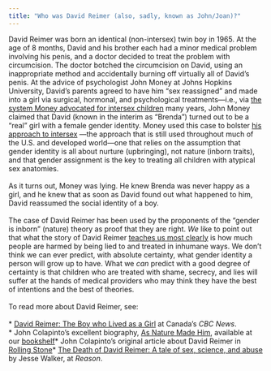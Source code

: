 ```yaml
---
title: "Who was David Reimer (also, sadly, known as John/Joan)?"
---
```


David Reimer was born an identical (non-intersex) twin boy in 1965. At the age of 8 months, David and his brother each had a minor medical problem involving his penis, and a doctor decided to treat the problem with circumcision. The doctor botched the circumcision on David, using an inappropriate method and accidentally burning off virtually all of David&#8217;s penis. At the advice of psychologist John Money at Johns Hopkins University, David&#8217;s parents agreed to have him &#8220;sex reassigned&#8221; and made into a girl via surgical, hormonal, and psychological treatments&#8212;i.e., via [the system Money advocated for intersex children][1] many years, John Money claimed that David (known in the interim as &#8220;Brenda&#8221;) turned out to be a &#8220;real&#8221; girl with a female gender identity. Money used this case to bolster [his approach to intersex][2] &#8212;the approach that is still used throughout much of the U.S. and developed world&#8212;one that relies on the assumption that gender identity is all about nurture (upbringing), not nature (inborn traits), and that gender assignment is the key to treating all children with atypical sex anatomies.<br><br>As it turns out, Money was lying. He knew Brenda was never happy as a girl, and he knew that as soon as David found out what happened to him, David reassumed the social identity of a boy.<br><br>The case of David Reimer has been used by the proponents of the &#8220;gender is inborn&#8221; (nature) theory as proof that they are right. _We_ like to point out that what the story of David Reimer [teaches us most clearly][3] is how much people are harmed by being lied to and treated in inhumane ways. We don&#8217;t think we can ever predict, with absolute certainty, what gender identity a person will grow up to have. What we _can_ predict with a good degree of certainty is that children who are treated with shame, secrecy, and lies will suffer at the hands of medical providers who may think they have the best of intentions and the best of theories.<br><br>To read more about David Reimer, see:<br><br>* [David Reimer: The Boy who Lived as a Girl][4] at Canada&#8217;s _<span class="caps">CBC</span> News_.<br>* John Colapinto&#8217;s excellent biography, [As Nature Made Him][5], available at our [bookshelf][6]* John Colapinto&#8217;s original article about David Reimer in [Rolling Stone][7]* [The Death of David Reimer: A tale of sex, science, and abuse][8] by Jesse Walker, at _Reason_.<br>

 [1]: /faq/concealment.%5Cn%5CnFor
 [2]: /faq/concealment
 [3]: /news/pbs_sex_unknown
 [4]: http://www.cbc.ca/news/background/reimer/
 [5]: /books/colapinto
 [6]: /library/books.%5Cn
 [7]: /http%3A//www.pfc.org.uk/news/1998/johnjoan.htm.%5Cn
 [8]: http://www.reason.com/links/links052404.shtml